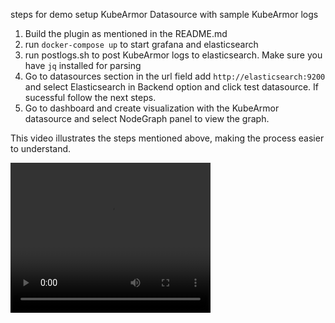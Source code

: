 steps for demo setup KubeArmor Datasource with sample KubeArmor logs
1) Build the plugin as mentioned in the README.md
2) run `docker-compose up` to start grafana and elasticsearch
3) run postlogs.sh to post KubeArmor logs to elasticsearch. Make sure you have `jq` installed for 
parsing
4) Go to datasources section in the url field add `http://elasticsearch:9200` and select Elasticsearch in 
Backend option and click test datasource. If sucessful follow the next steps.
5) Go to dashboard and create visualization with the KubeArmor datasource and select NodeGraph panel to view the graph.

This video illustrates the steps mentioned above, making the process easier to understand.

<video src="assets/grafana-nosound.mp4" width="320" height="240" controls></video>






